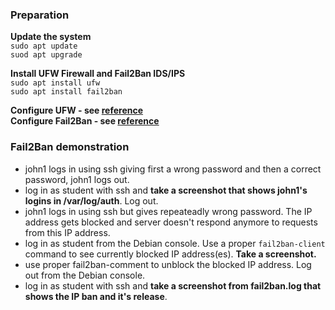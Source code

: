 

### Preparation

**Update the system**   
`sudo apt update`  
`suod apt upgrade`  

**Install UFW Firewall and Fail2Ban IDS/IPS**  
`sudo apt install ufw`  
`sudo apt install fail2ban`  

**Configure UFW  - see [reference](ws4b.md#ufw)**  
**Configure Fail2Ban - see [reference](ws4b.md#fail2ban)**  

### Fail2Ban demonstration  
- john1 logs in using ssh giving first a wrong password and then a correct password, john1 logs out.
- log in as student with ssh and **take a screenshot that shows john1's logins in /var/log/auth**. Log out.
- john1 logs in using ssh but gives repeateadly wrong password. The IP address gets blocked and server doesn't respond anymore to requests from this IP address.
- log in as student from the Debian console. Use a proper `fail2ban-client` command to see currently blocked IP address(es). **Take a screenshot.**
- use proper fail2ban-comment to unblock the blocked IP address. Log out from the Debian console.
- log in as student with ssh and **take a screenshot from fail2ban.log that shows the IP ban and it's release**.
